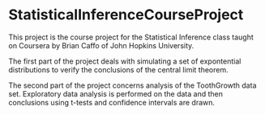 # StatisticalInferenceCourseProject

This project is the course project for the Statistical Inference class taught on Coursera by Brian Caffo of John Hopkins University.

The first part of the project deals with simulating a set of expontential distributions to verify the conclusions of the central limit theorem.

The second part of the project concerns analysis of the ToothGrowth data set. Exploratory data analysis is performed on the data and then conclusions using t-tests and confidence intervals are drawn.

